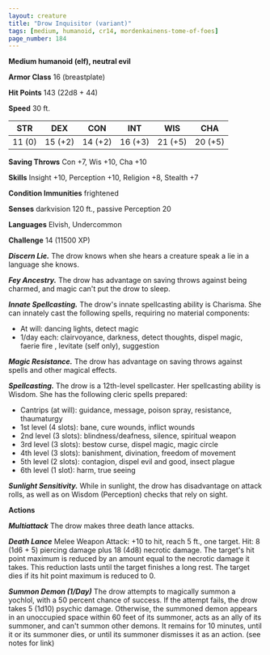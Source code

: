 ```yaml
---
layout: creature
title: "Drow Inquisitor (variant)"
tags: [medium, humanoid, cr14, mordenkainens-tome-of-foes]
page_number: 184
---
```


**Medium humanoid (elf), neutral evil**

**Armor Class** 16 (breastplate)

**Hit Points** 143  (22d8 + 44)

**Speed** 30 ft.

|   STR   |   DEX   |   CON   |   INT   |   WIS   |   CHA   |
|:-------:|:-------:|:-------:|:-------:|:-------:|:-------:|
| 11 (0) | 15 (+2) | 14 (+2) | 16 (+3) | 21 (+5) | 20 (+5) |

**Saving Throws** Con +7, Wis +10, Cha +10

**Skills** Insight +10, Perception +10, Religion +8, Stealth +7

**Condition Immunities** frightened

**Senses** darkvision 120 ft., passive Perception 20

**Languages** Elvish, Undercommon

**Challenge** 14 (11500 XP)

***Discern Lie.*** The drow knows when she hears a creature speak a lie in a language she knows.

***Fey Ancestry.*** The drow has advantage on saving throws against being charmed, and magic can't put the drow to sleep.

***Innate Spellcasting.*** The drow's innate spellcasting ability is Charisma. She can innately cast the following spells, requiring no material components:
* At will: dancing lights, detect magic
* 1/day each: clairvoyance, darkness, detect thoughts, dispel magic, faerie fire , levitate (self only), suggestion

***Magic Resistance.*** The drow has advantage on saving throws against spells and other magical effects.

***Spellcasting.*** The drow is a 12th-level spellcaster. Her spellcasting ability is Wisdom. She has the following cleric spells prepared:
* Cantrips (at will): guidance, message, poison spray, resistance, thaumaturgy
* 1st level (4 slots): bane, cure wounds, inflict wounds
* 2nd level (3 slots): blindness/deafness, silence, spiritual weapon
* 3rd level (3 slots): bestow curse, dispel magic, magic circle
* 4th level (3 slots): banishment, divination, freedom of movement
* 5th level (2 slots): contagion, dispel evil and good, insect plague
* 6th level (1 slot): harm, true seeing

***Sunlight Sensitivity.*** While in sunlight, the drow has disadvantage on attack rolls, as well as on Wisdom (Perception) checks that rely on sight.

**Actions**

***Multiattack*** The drow makes three death lance attacks.

***Death Lance*** Melee Weapon Attack: +10 to hit, reach 5 ft., one target. Hit: 8 (1d6 + 5) piercing damage plus 18 (4d8) necrotic damage. The target's hit point maximum is reduced by an amount equal to the necrotic damage it takes. This reduction lasts until the target finishes a long rest. The target dies if its hit point maximum is reduced to 0.

***Summon Demon (1/Day)*** The drow attempts to magically summon a yochlol, with a 50 percent chance of success. If the attempt fails, the drow takes 5 (1d10) psychic damage. Otherwise, the summoned demon appears in an unoccupied space within 60 feet of its summoner, acts as an ally of its summoner, and can't summon other demons. It remains for 10 minutes, until it or its summoner dies, or until its summoner dismisses it as an action. (see notes for link)